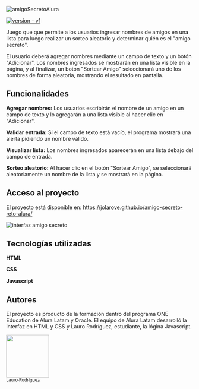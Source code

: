 
![amigoSecretoAlura](https://github.com/user-attachments/assets/da1fc602-272a-4800-a8b6-70905bb99a15)

[![version - v1](https://img.shields.io/badge/version-v1-2ea44f)](https://)

Juego que que permite a los usuarios ingresar nombres de amigos en una lista para luego realizar un sorteo aleatorio y determinar quién es el "amigo secreto".

El usuario deberá agregar nombres mediante un campo de texto y un botón "Adicionar". Los nombres ingresados se mostrarán en una lista visible en la página, y al finalizar, un botón "Sortear Amigo" seleccionará uno de los nombres de forma aleatoria, mostrando el resultado en pantalla.

<h2>Funcionalidades</h2>
<b>Agregar nombres:</b> Los usuarios escribirán el nombre de un amigo en un campo de texto y lo agregarán a una lista visible al hacer clic en "Adicionar".

<b>Validar entrada:</b> Si el campo de texto está vacío, el programa mostrará una alerta pidiendo un nombre válido.

<b>Visualizar lista:</b> Los nombres ingresados aparecerán en una lista debajo del campo de entrada.

<b>Sorteo aleatorio:</b> Al hacer clic en el botón "Sortear Amigo", se seleccionará aleatoriamente un nombre de la lista y se mostrará en la página.

<h2>Acceso al proyecto</h2>

El proyecto está disponible en: https://jolarove.github.io/amigo-secreto-reto-alura/

![interfaz amigo secreto](https://github.com/user-attachments/assets/402b94e2-e293-4253-a1b2-257a99d2d79e)

<h2>Tecnologías utilizadas</h2>

<b>HTML</b>

<b>CSS</b>

<b>Javascript</b>

<h2>Autores</h2>

El proyecto es producto de la formación dentro del programa ONE Education de Alura Latam y Oracle. El equipo de Alura Latam desarrolló la interfaz en HTML y CSS y Lauro Rodríguez, estudiante, la lógina Javascript.

[<img src="https://avatars.githubusercontent.com/u/99689899?s=400" width=115><br><sub>Lauro Rodríguez</sub>](https://github.com/jolarove)
